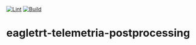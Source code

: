 [![Lint](https://github.com/eagletrt/eagletrt-telemetria-postprocessing/actions/workflows/lint.yml/badge.svg)](https://github.com/eagletrt/eagletrt-telemetria-postprocessing/actions/workflows/lint.yml)
[![Build](https://github.com/eagletrt/eagletrt-telemetria-postprocessing/actions/workflows/build.yml/badge.svg)](https://github.com/eagletrt/eagletrt-telemetria-postprocessing/actions/workflows/build.yml)
# eagletrt-telemetria-postprocessing
